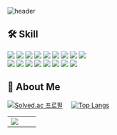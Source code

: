 ![header](https://capsule-render.vercel.app/api?type=slice&color=auto&height=200&section=header&text=Welcome%20to&desc=Venh%20GitHub!&fontSize=60&rotate=14&fontAlignY=25&fontAlign=75&descAlignY=43&descAlign=80&&animation=twinkling)

## 🛠 Skill
<img src="https://img.shields.io/badge/Java-007396?style=flat-square&logo=CoffeeScript&logoColor=white"> <img src="https://img.shields.io/badge/Spring-6DB33F?style=flat-square&logo=Spring&logoColor=white"> <img src="https://img.shields.io/badge/Spring Security-6DB33F?style=flat-square&logo=Spring Security&logoColor=white"> <img src="https://img.shields.io/badge/Spring Batch-6DB33F?style=flat-square&logo=Spring&logoColor=white"> <img src="https://img.shields.io/badge/Thymeleaf-005F0F?style=flat-square&logo=Thymeleaf&logoColor=white"> <img src="https://img.shields.io/badge/Docker-2496ED?style=flat-square&logo=Docker&logoColor=white"> <img src="https://img.shields.io/badge/Linux-FCC624?style=flat-square&logo=linux&logoColor=black"> <img src="https://img.shields.io/badge/Git-F05032?style=flat-square&logo=Git&logoColor=white"> 
<img src="https://img.shields.io/badge/Github-181717?style=flat-square&logo=github&logoColor=white">   
<img src="https://img.shields.io/badge/MySQL-4479A1?style=flat-square&logo=MySQL&logoColor=white"> <img src="https://img.shields.io/badge/Redis-DC382D?style=flat-square&logo=Redis&logoColor=white"> <img src="https://img.shields.io/badge/Mybatis-007396?style=flat-square&logo=SQLite&logoColor=white"> <img src="https://img.shields.io/badge/JPA-005F0F?style=flat-square&logo=Databricks&logoColor=white"> <img src="https://img.shields.io/badge/Bootstrap-7952B3?style=flat-square&logo=Bootstrap&logoColor=white"> <img src="https://img.shields.io/badge/Amazon AWS-232F3E?style=flat-square&logo=Amazon AWS&logoColor=white"> <img src="https://img.shields.io/badge/Apache Tomcat-F8DC75?style=flat-square&logo=apachetomcat&logoColor=white"> <img src="https://img.shields.io/badge/Nginx-009639?style=flat-square&logo=nginx&logoColor=white">

## 🌱 About Me
[![Solved.ac
프로필](http://mazassumnida.wtf/api/v2/generate_badge?boj=conf312)](https://solved.ac/conf312)&nbsp;&nbsp;&nbsp;&nbsp; [![Top Langs](https://github-readme-stats.vercel.app/api/top-langs/?username=conf312&layout=compact)](https://github.com/conf312/github-readme-stats)
<!-- 
 ![Anurag's GitHub stats](https://github-readme-stats.vercel.app/api?username=yaejin-park&show_icons=true&theme=transparent)
<img src="http://mazandi.herokuapp.com/api?handle=pyjin805&theme=warm"/> -->

<table>
  <tr>
    <td width="50%">
      <img src="https://github-readme-stats.vercel.app/api?username=conf312&show_icons=true&hide_border=true"> 
    </td>
  </tr>
</table>
                                                                                                                                         
<!--
- 🔭 I’m currently working on ...
- 🌱 I’m currently learning ...
- 👯 I’m looking to collaborate on ...
- 🤔 I’m looking for help with ...
- 💬 Ask me about ...
- 📫 How to reach me: ...
- 😄 Pronouns: ...
- ⚡ Fun fact: ...
-->
